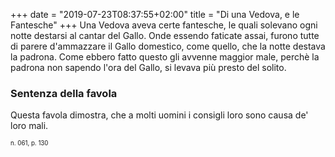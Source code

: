 +++
date = "2019-07-23T08:37:55+02:00"
title = "Di una Vedova, e le Fantesche"
+++
Una Vedova aveva certe fantesche, le quali solevano ogni notte destarsi al
cantar del Gallo. Onde essendo faticate assai, furono tutte di parere
d'ammazzare il Gallo domestico, come quello, che la notte destava la padrona.
Come ebbero fatto questo gli avvenne maggior male, perchè la padrona non
sapendo l'ora del Gallo, si levava più presto del solito.

### Sentenza della favola
Questa favola dimostra, che a molti uomini i consigli loro sono causa de' loro
mali.

<sub><sub>n. 061, p. 130<sub><sub>
